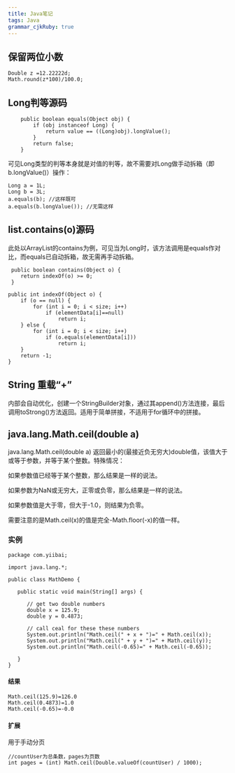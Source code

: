 ```yaml
---
title: Java笔记 
tags: Java
grammar_cjkRuby: true
---
```


## 保留两位小数
```
Double z =12.22222d;
Math.round(z*100)/100.0;
```

## Long判等源码

```
    public boolean equals(Object obj) {
        if (obj instanceof Long) {
            return value == ((Long)obj).longValue();
        }
        return false;
    }
```

可见Long类型的判等本身就是对值的判等，故不需要对Long做手动拆箱（即b.longValue()）操作：
```
Long a = 1L;
Long b = 3L;
a.equals(b); //这样既可
a.equals(b.longValue()); //无需这样
```

## list.contains(o)源码
此处以ArrayList的contains为例，可见当为Long时，该方法调用是equals作对比，而equals已自动拆箱，故无需再手动拆箱。
```
 public boolean contains(Object o) {
    return indexOf(o) >= 0;
 }

public int indexOf(Object o) {
    if (o == null) {
        for (int i = 0; i < size; i++)
            if (elementData[i]==null)
                return i;
    } else {
        for (int i = 0; i < size; i++)
            if (o.equals(elementData[i]))
                return i;
    }
    return -1;
}
```

## String 重载“+”
内部会自动优化，创建一个StringBuilder对象，通过其append()方法连接，最后调用toStrong()方法返回。适用于简单拼接，不适用于for循环中的拼接。

## java.lang.Math.ceil(double a)
java.lang.Math.ceil(double a) 返回最小的(最接近负无穷大)double值，该值大于或等于参数，并等于某个整数。特殊情况：

如果参数值已经等于某个整数，那么结果是一样的说法。

如果参数为NaN或无穷大，正零或负零，那么结果是一样的说法。

如果参数值是大于零，但大于-1.0，则结果为负零。

需要注意的是Math.ceil(x)的值是完全-Math.floor(-x)的值一样。

### 实例
```
package com.yiibai;

import java.lang.*;

public class MathDemo {

   public static void main(String[] args) {

      // get two double numbers
      double x = 125.9;
      double y = 0.4873;

      // call ceal for these these numbers
      System.out.println("Math.ceil(" + x + ")=" + Math.ceil(x));
      System.out.println("Math.ceil(" + y + ")=" + Math.ceil(y));
      System.out.println("Math.ceil(-0.65)=" + Math.ceil(-0.65));

   }
}
```
#### 结果
```
Math.ceil(125.9)=126.0
Math.ceil(0.4873)=1.0
Math.ceil(-0.65)=-0.0
```

#### 扩展
用于手动分页
```
//countUser为总条数，pages为页数
int pages = (int) Math.ceil(Double.valueOf(countUser) / 1000);
```